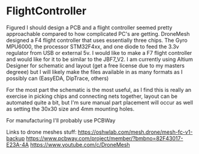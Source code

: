 # FlightController

Figured I should design a PCB and a flight controller seemed pretty approachable compared to how complicated PC's are getting. DroneMesh designed a F4 flight controller that uses essentially three chips. The Gyro MPU6000, the processor STM32F4xx, and one diode to feed the 3.3v regulator from USB or external 5v. I would like to make a F7 flight controller and would like for it to be similar to the JBF7_V2. I am currently using Altium Designer for schematic and layout (get a free license due to my masters degreee) but I will likely make the files available in as many formats as I possibly can (EasyEDA, DipTrace, others)

For the most part the schematic is the most useful, as I find this is really an exercise in picking chips and connecting nets together, layout can be automated quite a bit, but I'm sure manual part placement will occur as well as setting the 30x30 size and 4mm mounting holes.

For manufacturing I'll probably use PCBWay


Links to drone meshes stuff:
https://oshwlab.com/mesh.drone/mesh-fc-v1-backup
https://www.pcbway.com/project/member/?bmbno=82F43017-E23A-4A
https://www.youtube.com/c/DroneMesh


